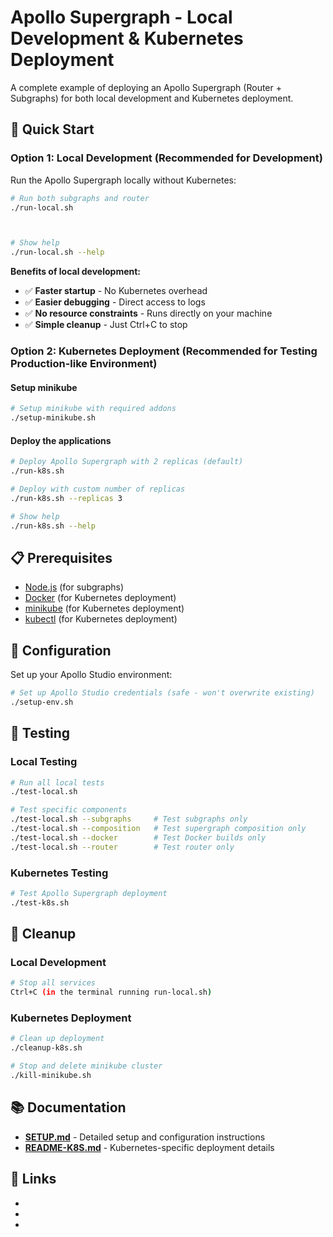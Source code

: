# Apollo Supergraph - Local Development & Kubernetes Deployment

A complete example of deploying an Apollo Supergraph (Router + Subgraphs) for both local development and Kubernetes deployment.

## 🚀 Quick Start

### Option 1: Local Development (Recommended for Development)

Run the Apollo Supergraph locally without Kubernetes:

```bash
# Run both subgraphs and router
./run-local.sh



# Show help
./run-local.sh --help
```

**Benefits of local development:**
- ✅ **Faster startup** - No Kubernetes overhead
- ✅ **Easier debugging** - Direct access to logs
- ✅ **No resource constraints** - Runs directly on your machine
- ✅ **Simple cleanup** - Just Ctrl+C to stop

### Option 2: Kubernetes Deployment (Recommended for Testing Production-like Environment)

#### Setup minikube

```bash
# Setup minikube with required addons
./setup-minikube.sh
```

#### Deploy the applications

```bash
# Deploy Apollo Supergraph with 2 replicas (default)
./run-k8s.sh

# Deploy with custom number of replicas
./run-k8s.sh --replicas 3

# Show help
./run-k8s.sh --help
```

## 📋 Prerequisites

- [Node.js](https://nodejs.org/) (for subgraphs)
- [Docker](https://docs.docker.com/get-docker/) (for Kubernetes deployment)
- [minikube](https://minikube.sigs.k8s.io/docs/start/) (for Kubernetes deployment)
- [kubectl](https://kubernetes.io/docs/tasks/tools/) (for Kubernetes deployment)

## 🔧 Configuration

Set up your Apollo Studio environment:

```bash
# Set up Apollo Studio credentials (safe - won't overwrite existing)
./setup-env.sh
```

## 🧪 Testing

### Local Testing

```bash
# Run all local tests
./test-local.sh

# Test specific components
./test-local.sh --subgraphs     # Test subgraphs only
./test-local.sh --composition   # Test supergraph composition only
./test-local.sh --docker        # Test Docker builds only
./test-local.sh --router        # Test router only
```

### Kubernetes Testing

```bash
# Test Apollo Supergraph deployment
./test-k8s.sh
```

## 🧹 Cleanup

### Local Development
```bash
# Stop all services
Ctrl+C (in the terminal running run-local.sh)
```

### Kubernetes Deployment
```bash
# Clean up deployment
./cleanup-k8s.sh

# Stop and delete minikube cluster
./kill-minikube.sh
```

## 📚 Documentation

- **[SETUP.md](SETUP.md)** - Detailed setup and configuration instructions
- **[README-K8S.md](README-K8S.md)** - Kubernetes-specific deployment details

## 🔗 Links

- [GraphOS Enterprise]: https://www.apollographql.com/docs/graphos/enterprise
- [Rover]: https://www.apollographql.com/docs/rover/commands/dev
- [minikube]: https://minikube.sigs.k8s.io/docs/start/?arch=%2Fmacos%2Farm64%2Fstable%2Fhomebrew
